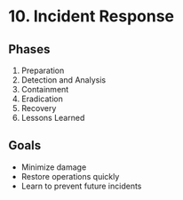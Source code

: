 # 10. Incident Response

## Phases
1. Preparation
2. Detection and Analysis
3. Containment
4. Eradication
5. Recovery
6. Lessons Learned

## Goals
- Minimize damage
- Restore operations quickly
- Learn to prevent future incidents
